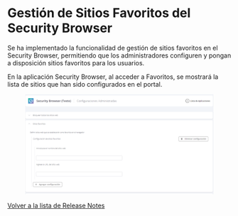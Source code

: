 # Gestión de Sitios Favoritos del Security Browser

Se ha implementado la funcionalidad de gestión de sitios favoritos en el Security Browser, permitiendo que los administradores configuren y pongan a disposición sitios favoritos para los usuarios.

En la aplicación Security Browser, al acceder a Favoritos, se mostrará la lista de sitios que han sido configurados en el portal.

<figure><img src="../../.gitbook/assets/image (2).png" alt=""><figcaption></figcaption></figure>

[Volver a la lista de Release Notes](./)
